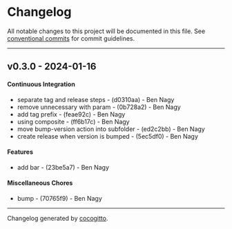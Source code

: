 # Changelog
All notable changes to this project will be documented in this file. See [conventional commits](https://www.conventionalcommits.org/) for commit guidelines.

- - -
## v0.3.0 - 2024-01-16
#### Continuous Integration
- separate tag and release steps - (d0310aa) - Ben Nagy
- remove unnecessary with param - (0b728a2) - Ben Nagy
- add tag prefix - (feae92c) - Ben Nagy
- using composite - (ff6b17c) - Ben Nagy
- move bump-version action into subfolder - (ed2c2bb) - Ben Nagy
- create release when version is bumped - (5ec5df0) - Ben Nagy
#### Features
- add bar - (23be5a7) - Ben Nagy
#### Miscellaneous Chores
- bump - (70765f9) - Ben Nagy

- - -

Changelog generated by [cocogitto](https://github.com/cocogitto/cocogitto).
